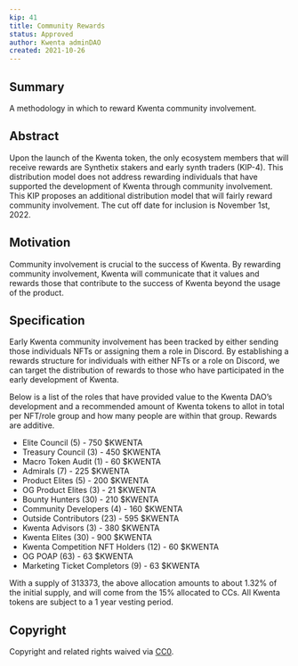 ```yaml
---
kip: 41
title: Community Rewards
status: Approved
author: Kwenta adminDAO
created: 2021-10-26
---
```


## Summary

A methodology in which to reward Kwenta community involvement. 

## Abstract

Upon the launch of the Kwenta token, the only ecosystem members that will receive rewards are Synthetix stakers and early synth traders (KIP-4). This distribution model does not address rewarding individuals that have supported the development of Kwenta through community involvement. This KIP proposes an additional distribution model that will fairly reward community involvement. The cut off date for inclusion is November 1st, 2022.

## Motivation

Community involvement is crucial to the success of Kwenta. By rewarding community involvement, Kwenta will communicate that it values and rewards those that contribute to the success of Kwenta beyond the usage of the product.

## Specification

Early Kwenta community involvement has been tracked by either sending those individuals NFTs or assigning them a role in Discord. By establishing a rewards structure for individuals with either NFTs or a role on Discord, we can target the distribution of rewards to those who have participated in the early development of Kwenta.

Below is a list of the roles that have provided value to the Kwenta DAO’s development and a recommended amount of Kwenta tokens to allot in total per NFT/role group and how many people are within that group. Rewards are additive.

* Elite Council (5) - 750 $KWENTA 
* Treasury Council (3) - 450 $KWENTA 
* Macro Token Audit (1) - 60 $KWENTA 
* Admirals (7) - 225 $KWENTA 
* Product Elites (5) - 200 $KWENTA 
* OG Product Elites (3) - 21 $KWENTA 
* Bounty Hunters (30) - 210 $KWENTA 
* Community Developers (4) - 160 $KWENTA 
* Outside Contributors (23) - 595 $KWENTA 
* Kwenta Advisors (3) - 380 $KWENTA 
* Kwenta Elites (30) - 900 $KWENTA 
* Kwenta Competition NFT Holders (12) - 60 $KWENTA
* OG POAP (63) - 63 $KWENTA
* Marketing Ticket Completors (9) - 63 $KWENTA


With a supply of 313373, the above allocation amounts to about 1.32% of the initial supply, and will come from the 15% allocated to CCs. All Kwenta tokens are subject to a 1 year vesting period.


## Copyright

Copyright and related rights waived via [CC0](https://creativecommons.org/publicdomain/zero/1.0/).
